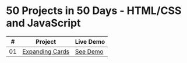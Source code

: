 # 50 Projects in 50 Days - HTML/CSS and JavaScript

| #   | Project              | Live Demo     |
| --- | -------------------- | ------------- |
| 01  | [Expanding Cards](#) | [See Demo](#) |
